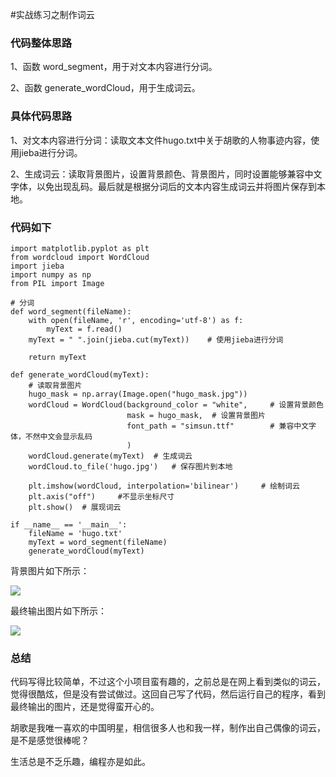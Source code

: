 #实战练习之制作词云

### 代码整体思路

1、函数 word_segment，用于对文本内容进行分词。

2、函数 generate_wordCloud，用于生成词云。

### 具体代码思路

1、对文本内容进行分词：读取文本文件hugo.txt中关于胡歌的人物事迹内容，使用jieba进行分词。

2、生成词云：读取背景图片，设置背景颜色、背景图片，同时设置能够兼容中文字体，以免出现乱码。最后就是根据分词后的文本内容生成词云并将图片保存到本地。

### 代码如下

	import matplotlib.pyplot as plt
	from wordcloud import WordCloud
	import jieba
	import numpy as np
	from PIL import Image
	
	# 分词
	def word_segment(fileName):
	    with open(fileName, 'r', encoding='utf-8') as f:
	        myText = f.read()
	    myText = " ".join(jieba.cut(myText))    # 使用jieba进行分词
	
	    return myText
	
	def generate_wordCloud(myText):
	    # 读取背景图片
	    hugo_mask = np.array(Image.open("hugo_mask.jpg"))
	    wordCloud = WordCloud(background_color = "white",     # 设置背景颜色
	                          mask = hugo_mask,  # 设置背景图片
	                          font_path = "simsun.ttf"        # 兼容中文字体，不然中文会显示乱码
	                          )
	    wordCloud.generate(myText)  # 生成词云
	    wordCloud.to_file('hugo.jpg')   # 保存图片到本地
	
	    plt.imshow(wordCloud, interpolation='bilinear')     # 绘制词云
	    plt.axis("off")     #不显示坐标尺寸
	    plt.show()  # 展现词云
	
	if __name__ == '__main__':
	    fileName = 'hugo.txt'
	    myText = word_segment(fileName)
	    generate_wordCloud(myText)

背景图片如下所示：

![](https://i.imgur.com/Le8zPKy.jpg)

最终输出图片如下所示：

![](https://i.imgur.com/S1ljTgg.jpg)

### 总结

代码写得比较简单，不过这个小项目蛮有趣的，之前总是在网上看到类似的词云，觉得很酷炫，但是没有尝试做过。这回自己写了代码，然后运行自己的程序，看到最终输出的图片，还是觉得蛮开心的。

胡歌是我唯一喜欢的中国明星，相信很多人也和我一样，制作出自己偶像的词云，是不是感觉很棒呢？

生活总是不乏乐趣，编程亦是如此。